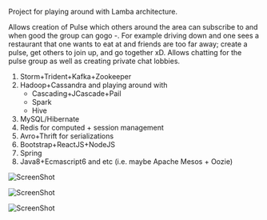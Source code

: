Project for playing around with Lamba architecture.

Allows creation of Pulse which others around the area can subscribe to and when good the group can gogo *-*. For example driving down and one sees a restaurant that one wants to eat at and friends are too far away; create a pulse, get others to join up, and go together xD. Allows chatting for the pulse group as well as creating private chat lobbies.

1. Storm+Trident+Kafka+Zookeeper
2. Hadoop+Cassandra and playing around with
   * Cascading+JCascade+Pail
   * Spark
   * Hive
2. MySQL/Hibernate
3. Redis for computed + session management
4. Avro+Thrift for serializations
5. Bootstrap+ReactJS+NodeJS
6. Spring
7. Java8+Ecmascript6 and etc (i.e. maybe Apache Mesos + Oozie)

![ScreenShot](https://github.com/JHKTruth/pulsing/blob/master/web/nonsrc/snapshot.png?raw=true)


![ScreenShot](https://github.com/JHKTruth/pulsing/blob/master/web/nonsrc/ssChat.png?raw=true)


![ScreenShot](https://github.com/JHKTruth/pulsing/blob/master/web/nonsrc/diagram.png?raw=true)
